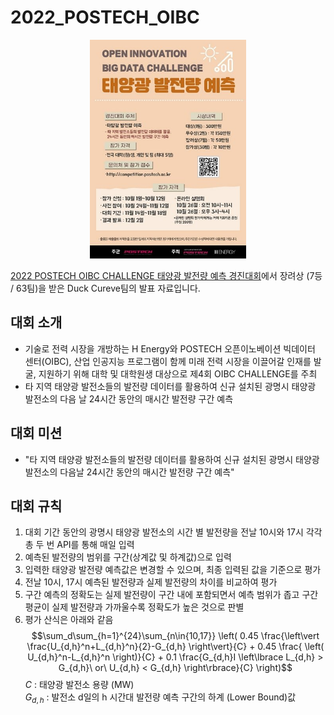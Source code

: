 # 2022_POSTECH_OIBC

<p align='center'>
    <img src='poster.jfif' width='250' height='350'>
</p>

[2022 POSTECH OIBC CHALLENGE 태양광 발전량 예측 경진대회](https://o.solarkim.com/cmpt2022)에서 장려상 (7등 / 63팀)을 받은 Duck Cureve팀의 발표 자료입니다.

## 대회 소개
- 기술로 전력 시장을 개방하는 H Energy와 POSTECH 오픈이노베이션 빅데이터 센터(OIBC), 산업 인공지능 프로그램이 함께 미래 전력 시장을 이끌어갈 인재를 발굴, 지원하기 위해 대학 및 대학원생 대상으로 제4회 OIBC CHALLENGE를 주최
- 타 지역 태양광 발전소들의 발전량 데이터를 활용하여 신규 설치된 광명시 태양광 발전소의 다음 날 24시간 동안의 매시간 발전량 구간 예측

## 대회 미션
- "타 지역 태양광 발전소들의 발전량 데이터를 활용하여 신규 설치된 광명시 태양광 발전소의 다음날 24시간 동안의 매시간 발전량 구간 예측"

## 대회 규칙
1. 대회 기간 동안의 광명시 태양광 발전소의 시간 별 발전량을 전날 10시와 17시 각각 총 두 번 API를 통해 매일 입력
2. 예측된 발전량의 범위를 구간(상계값 및 하계값)으로 입력
3. 입력한 태양광 발전량 예측값은 변경할 수 있으며, 최종 입력된 값을 기준으로 평가
4. 전날 10시, 17시 예측된 발전량과 실제 발전량의 차이를 비교하여 평가
5. 구간 예측의 정확도는 실제 발전량이 구간 내에 포함되면서 예측 범위가 좁고 구간 평균이 실제 발전량과 가까울수록 정확도가 높은 것으로 판별
6. 평가 산식은 아래와 같음
$$\sum_d\sum_{h=1}^{24}\sum_{n\in{10,17}} \left( 0.45 \frac{\left\vert \frac{U_{d,h}^n+L_{d,h}^n}{2}-G_{d,h} \right\vert}{C} + 0.45 \frac{ \left( U_{d,h}^n-L_{d,h}^n \right)}{C} + 0.1 \frac{G_{d,h}I \left\lbrace L_{d,h} > G_{d,h}\ or\ U_{d,h} < G_{d,h} \right\rbrace}{C} \right)$$
$C$ : 태양광 발전소 용량 (MW) <br>
$G_{d,h}$ : 발전소 d일의 h 시간대 발전량 예측 구간의 하계 (Lower Bound)값